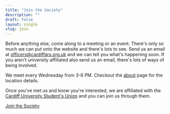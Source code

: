 ```yaml
---
title: "Join the Society"
description: ""
draft: false
layout: single
slug: join
---
```


Before anything else, come along to a meeting or an event. There's only so much we can put onto the website and there's lots to see. Send us an email at officers@cardiffars.org.uk and we can tell you what's happening soon. If you aren't university affiliated also send us an email, there's lots of ways of being involved.

We meet every Wednesday from 3-6 PM. Checkout the [about](/info/) page for the location details.

Once you've met us and know you're interested, we are affiliated with the [Cardiff University Student's Union](https://www.cardiffstudents.com/) and you can join us through them.

<a class="button is-link" href="https://www.cardiffstudents.com/activities/society/cardiffars/">Join the Society</a>


